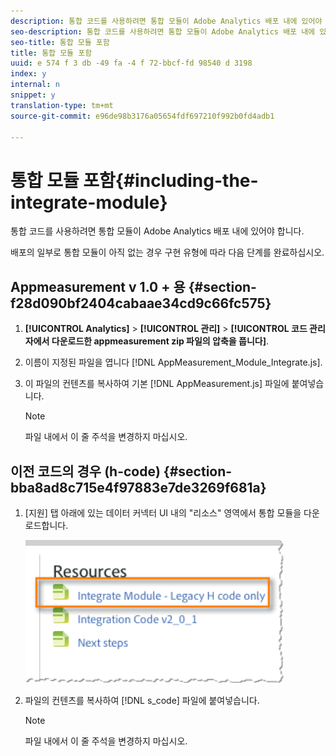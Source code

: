 ```yaml
---
description: 통합 코드를 사용하려면 통합 모듈이 Adobe Analytics 배포 내에 있어야 합니다.
seo-description: 통합 코드를 사용하려면 통합 모듈이 Adobe Analytics 배포 내에 있어야 합니다.
seo-title: 통합 모듈 포함
title: 통합 모듈 포함
uuid: e 574 f 3 db -49 fa -4 f 72-bbcf-fd 98540 d 3198
index: y
internal: n
snippet: y
translation-type: tm+mt
source-git-commit: e96de98b3176a05654fdf697210f992b0fd4adb1

---
```



# 통합 모듈 포함{#including-the-integrate-module}

통합 코드를 사용하려면 통합 모듈이 Adobe Analytics 배포 내에 있어야 합니다.

배포의 일부로 통합 모듈이 아직 없는 경우 구현 유형에 따라 다음 단계를 완료하십시오.

## Appmeasurement v 1.0 + 용 {#section-f28d090bf2404cabaae34cd9c66fc575}

1. **[!UICONTROL Analytics]** &gt; **[!UICONTROL 관리]** &gt; **[!UICONTROL 코드 관리자에서 다운로드한 appmeasurement zip 파일의 압축을 풉니다]**.

1. 이름이 지정된 파일을 엽니다 [!DNL AppMeasurement_Module_Integrate.js].
1. 이 파일의 컨텐츠를 복사하여 기본 [!DNL AppMeasurement.js] 파일에 붙여넣습니다.

   >[!NOTE]
   >
   >파일 내에서 이 줄 주석을 변경하지 마십시오.

## 이전 코드의 경우 (h-code) {#section-bba8ad8c715e4f97883e7de3269f681a}

1. [지원] 탭 아래에 있는 데이터 커넥터 UI 내의 "리소스" 영역에서 통합 모듈을 다운로드합니다.

   ![](assets/h_code.png)

1. 파일의 컨텐츠를 복사하여 [!DNL s_code] 파일에 붙여넣습니다.

   >[!NOTE]
   >
   >파일 내에서 이 줄 주석을 변경하지 마십시오.

